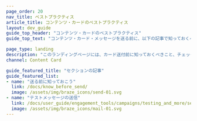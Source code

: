 ```yaml
---
page_order: 20
nav_title: ベストプラクティス
article_title: コンテンツ・カードのベストプラクティス
layout: dev_guide
guide_top_header: "コンテンツ・カードのベストプラクティス"
guide_top_text: "コンテンツ・カード・メッセージを送る前に、以下の記事で知っておくべきこと、チェックすべきことを参照されたい。"

page_type: landing
description: "このランディングページには、カード送付前に知っておくべきこと、チェックすべきことを強調したベストプラクティスが掲載されている。"
channel: Content Card

guide_featured_title: "セクションの記事"
guide_featured_list:
- name: "送る前に知っておこう"
  link: /docs/know_before_send/
  image: /assets/img/braze_icons/send-01.svg
- name: "テストメッセージの送信"
  link: /docs/user_guide/engagement_tools/campaigns/testing_and_more/sending_test_messages/
  image: /assets/img/braze_icons/mail-01.svg
---
```


<br><br>
